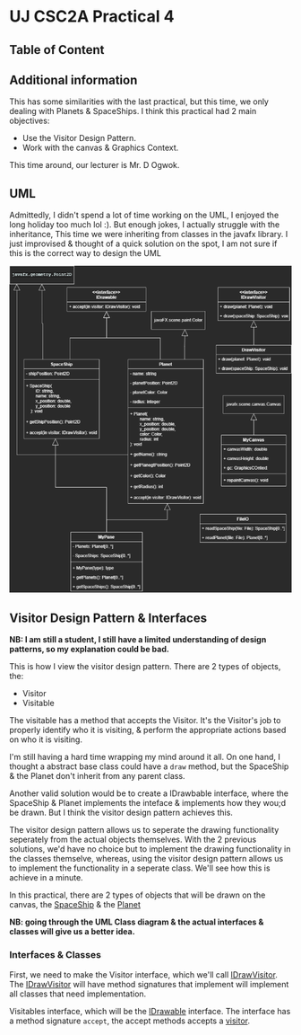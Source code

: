 # UJ CSC2A Practical 4

## Table of Content

## Additional information

This has some similarities with the last practical, but this time, we only dealing with Planets & SpaceShips. 
I think this practical had 2 main objectives:
- Use the Visitor Design Pattern.
- Work with the canvas & Graphics Context.

This time around, our lecturer is Mr. D Ogwok.

## UML

Admittedly, I didn't spend a lot of time working on the UML, I enjoyed the long holiday too much lol :). But enough jokes,
I actually struggle with the inheritance, This time we were inheriting from classes in the javafx library. I just improvised
& thought of a quick solution on the spot, I am not sure if this is the correct way to design the UML

![UML](./docs/UML.png)

## Visitor Design Pattern & Interfaces

**NB: I am still a student, I still have a limited understanding of design patterns, so my explanation could be bad.**

This is how I view the visitor design pattern. There are 2 types of objects, the:
- Visitor
- Visitable

The visitable has a method that accepts the Visitor. It's the Visitor's job to properly identify who it is visiting, & 
perform the appropriate actions based on who it is visiting. 

I'm still having a hard time wrapping my mind around it all. On one hand, I thought a abstract base class could have a 
`draw` method, but the SpaceShip & the Planet don't inherit from any parent class.

Another valid solution would be to create a IDrawbable interface, where the SpaceShip & Planet implements the inteface & 
implements how they wou;d be drawn. But I think the visitor design pattern achieves this.

The visitor design pattern allows us to seperate the drawing functionality seperately from the actual objects themselves.
With the 2 previous solutions, we'd have no choice but to implement the drawing functionality in the classes themselve,
whereas, using the visitor design pattern allows us to implement the functionality in a seperate class. We'll see how this
is achieve in a minute.

In this practical, there are 2 types of objects that will be drawn on the canvas, the [SpaceShip](./src/acsse/csc2a/model/SpaceShip.java)
& the [Planet](./src/acsse/csc2a/model/Planet.java)

**NB: going through the UML Class diagram & the actual interfaces & classes will give us a better idea.**

### Interfaces & Classes

First, we need to make the Visitor interface, which we'll call [IDrawVisitor](./src/acsse/csc2a/gui/IDrawVisitor.java).
The [IDrawVisitor](./src/acsse/csc2a/gui/IDrawVisitor.java) will have method signatures that implement will implement all
classes  that need implementation.

Visitables interface, which will be the [IDrawable](./src/acsse/csc2a/gui/IDrawable.java) 
interface. The interface has a method signature `accept`, the accept methods accepts a [visitor](./src/acsse/csc2a/gui/IDrawVisitor.java). 


